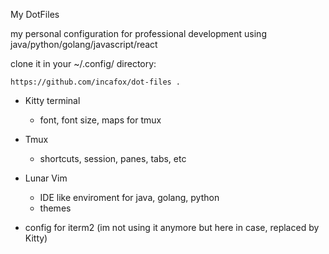 
My DotFiles

my personal configuration for professional development using java/python/golang/javascript/react

clone it in your ~/.config/ directory:

    https://github.com/incafox/dot-files .

- Kitty terminal
    - font, font size, maps for tmux
- Tmux 
    - shortcuts, session, panes, tabs, etc
- Lunar Vim
    - IDE like enviroment for java, golang, python
    - themes

- config for iterm2 (im not using it anymore but here in case, replaced by Kitty)


